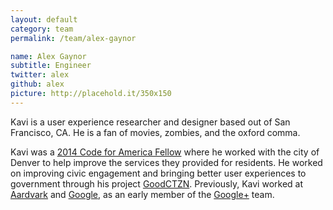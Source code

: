 ```yaml
---
layout: default
category: team
permalink: /team/alex-gaynor

name: Alex Gaynor
subtitle: Engineer
twitter: alex
github: alex
picture: http://placehold.it/350x150
---
```


Kavi is a user experience researcher and designer based out of San Francisco, CA. He is a fan of movies, zombies, and the oxford comma.

Kavi was a [2014 Code for America Fellow](http://www.codeforamerica.org/governments/denver/) where he worked with the city of Denver to help improve the services they provided for residents.  He worked on improving civic engagement and bringing better user experiences to government through his project [GoodCTZN](http://goodctzn.com/). Previously, Kavi worked at [Aardvark](http://en.wikipedia.org/wiki/Aardvark_(search_engine)) and [Google](https://www.google.com/), as an early member of the [Google+](https://plus.google.com/) team.